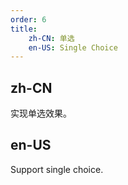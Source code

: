 ```yaml
---
order: 6
title:
    zh-CN: 单选
    en-US: Single Choice
---
```


## zh-CN

实现单选效果。

## en-US

Support single choice.

